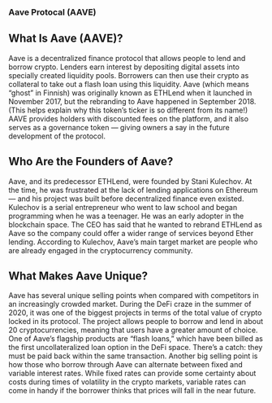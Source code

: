 ### Aave Protocal (AAVE)
## What Is Aave (AAVE)?
Aave is a decentralized finance protocol that allows people to lend and borrow crypto.
Lenders earn interest by depositing digital assets into specially created liquidity pools. Borrowers can then use their crypto as collateral to take out a flash loan using this liquidity.
Aave (which means “ghost” in Finnish) was originally known as ETHLend when it launched in November 2017, but the rebranding to Aave happened in September 2018. (This helps explain why this token’s ticker is so different from its name!)
AAVE provides holders with discounted fees on the platform, and it also serves as a governance token — giving owners a say in the future development of the protocol.

## Who Are the Founders of Aave?
Aave, and its predecessor ETHLend, were founded by Stani Kulechov. At the time, he was frustrated at the lack of lending applications on Ethereum — and his project was built before decentralized finance even existed.
Kulechov is a serial entrepreneur who went to law school and began programming when he was a teenager. He was an early adopter in the blockchain space. The CEO has said that he wanted to rebrand ETHLend as Aave so the company could offer a wider range of services beyond Ether lending.
According to Kulechov, Aave’s main target market are people who are already engaged in the cryptocurrency community.

## What Makes Aave Unique?
Aave has several unique selling points when compared with competitors in an increasingly crowded market. During the DeFi craze in the summer of 2020, it was one of the biggest projects in terms of the total value of crypto locked in its protocol.
The project allows people to borrow and lend in about 20 cryptocurrencies, meaning that users have a greater amount of choice. One of Aave’s flagship products are “flash loans,” which have been billed as the first uncollateralized loan option in the DeFi space. There’s a catch: they must be paid back within the same transaction.
Another big selling point is how those who borrow through Aave can alternate between fixed and variable interest rates. While fixed rates can provide some certainty about costs during times of volatility in the crypto markets, variable rates can come in handy if the borrower thinks that prices will fall in the near future.


